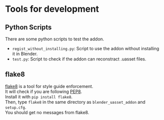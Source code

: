 # Tools for development

## Python Scripts
There are some python scripts to test the addon.

- `regist_without_installing.py`: Script to use the addon without installing it in Blender.
- `test.py`: Script to check if the addon can reconstract .uasset files.

## flake8
[flake8](https://github.com/pycqa/flake8) is a tool for style guide enforcement.<br>
It will check if you are following [PEP8](https://peps.python.org/pep-0008/).<br>
Install it with `pip install flake8`.<br>
Then, type `flake8` in the same directory as `blender_uasset_addon` and `setup.cfg`.<br>
You should get no messages from flake8.
